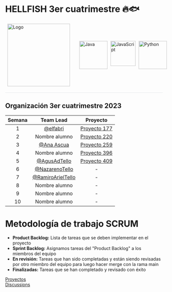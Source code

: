 <h1>HELLFISH 3er cuatrimestre 🔥🐟</h1>

<div style="display: flex; justify-content: center; align-items: center;">
  <a href="https://simpsons.fandom.com/es/wiki/Flying_Hellfish"><img src="https://avatars.githubusercontent.com/t/6707833?s=280&v=4" alt="Logo" width="200" height="200" align="right" hspace="20"></a>
  <div>
    <div style="display: flex; justify-content: center;">
      <a href="https://www.java.com/"><img src="https://cdn.icon-icons.com/icons2/2415/PNG/512/java_original_wordmark_logo_icon_146459.png" alt="Java" width="90" height="90" style="margin-left: 10px;"></a>
      <a href="https://www.javascript.com/"><img src="https://upload.wikimedia.org/wikipedia/commons/thumb/9/99/Unofficial_JavaScript_logo_2.svg/480px-Unofficial_JavaScript_logo_2.svg.png" alt="JavaScript" width="80" height="80" style="margin-left: 10px;"></a>
      <a href="https://www.python.org"><img src="https://miro.medium.com/v2/resize:fit:378/1*y6zvdl68fA-5nd9v-StFMg.png" alt="Python" width="90" height="90" style="margin-left: 10px;"></a>
    </div>
  </div>
</div>

<div style="height:1px; background-color: #e1e4e8; margin-top: 20px; margin-bottom: 20px;"></div>

<h2>Organización 3er cuatrimestre 2023</h2>

| Semana | Team Lead | Proyecto |
| :----: | :-------:| :-------:|
|   1    | [@elfabri](https://github.com/elfabri) |    [Proyecto 177](https://github.com/orgs/CodeSystem2022/projects/177)     |
|   2    | Nombre alumno |   [Proyecto 220](https://github.com/orgs/CodeSystem2022/projects/220)    |
|   3    | [@Ana Ascua](https://github.com/aniascua) | [Proyecto 259](https://github.com/orgs/CodeSystem2022/projects/259)|
|   4    | Nombre alumno |   [Proyecto 396](https://github.com/orgs/CodeSystem2022/projects/396)    |
|   5    | [@AgusAdTello](https://github.com/AgusAdTello) | [Proyecto 409](https://github.com/orgs/CodeSystem2022/projects/409)|
|   6    | [@NazarenoTello](https://github.com/nazarenotello) |    -     |
|   7    | [@RamiroArielTello](https://github.com/RamiroArielTello) |    -     |
|   8    | Nombre alumno |    -     |
|   9    | Nombre alumno |    -     |
|  10    | Nombre alumno |    -     |

# Metodología de trabajo SCRUM
- **Product Backlog:** Lista de tareas que se deben implementar en el proyecto 
- **Sprint Backlog:** Asignamos tareas del "Product Backlog" a los miembros del equipo 
- **En revisión:** Tareas que han sido completadas y están siendo revisadas por otro miembro del equipo para luego hacer merge con la rama main
- **Finalizadas:** Tareas que se han completado y revisado con éxito 

[Proyectos](https://github.com/CodeSystem2022/HELLFISH_3er/projects?query=is%3Aopen)
<br>
[Discussions](https://github.com/CodeSystem2022/HELLFISH_3er/discussions/44)
